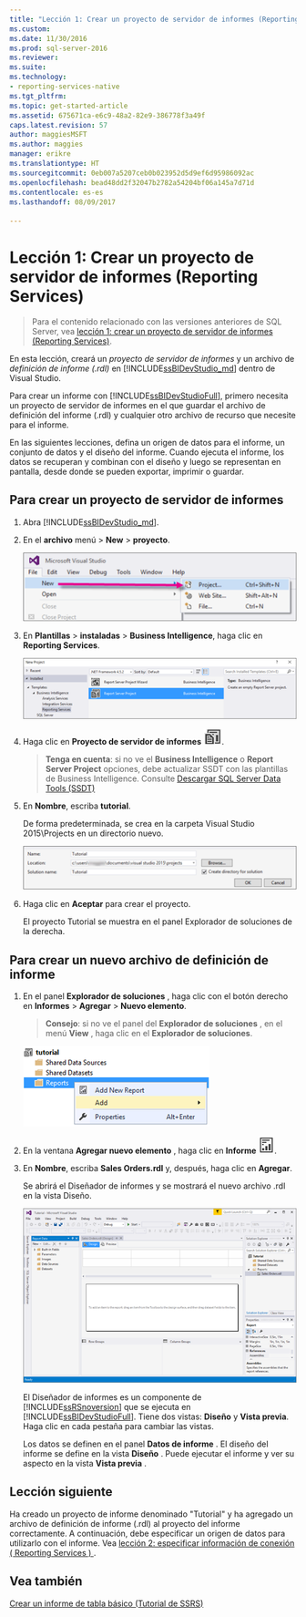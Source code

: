 ```yaml
---
title: "Lección 1: Crear un proyecto de servidor de informes (Reporting Services) | Documentos de Microsoft"
ms.custom: 
ms.date: 11/30/2016
ms.prod: sql-server-2016
ms.reviewer: 
ms.suite: 
ms.technology:
- reporting-services-native
ms.tgt_pltfrm: 
ms.topic: get-started-article
ms.assetid: 675671ca-e6c9-48a2-82e9-386778f3a49f
caps.latest.revision: 57
author: maggiesMSFT
ms.author: maggies
manager: erikre
ms.translationtype: HT
ms.sourcegitcommit: 0eb007a5207ceb0b023952d5d9ef6d95986092ac
ms.openlocfilehash: bead48dd2f32047b2782a54204bf06a145a7d71d
ms.contentlocale: es-es
ms.lasthandoff: 08/09/2017

---
```

# <a name="lesson-1-creating-a-report-server-project-reporting-services"></a>Lección 1: Crear un proyecto de servidor de informes (Reporting Services)

 > Para el contenido relacionado con las versiones anteriores de SQL Server, vea [lección 1: crear un proyecto de servidor de informes (Reporting Services)](https://msdn.microsoft.com/en-US/library/ms167559(SQL.120).aspx).

En esta lección, creará un *proyecto de servidor de informes* y un archivo de *definición de informe (.rdl)* en [!INCLUDE[ssBIDevStudio_md](../includes/ssbidevstudio-md.md)] dentro de Visual Studio. 

Para crear un informe con [!INCLUDE[ssBIDevStudioFull](../includes/ssbidevstudiofull-md.md)], primero necesita un proyecto de servidor de informes en el que guardar el archivo de definición del informe (.rdl) y cualquier otro archivo de recurso que necesite para el informe. 

En las siguientes lecciones, defina un origen de datos para el informe, un conjunto de datos y el diseño del informe. Cuando ejecuta el informe, los datos se recuperan y combinan con el diseño y luego se representan en pantalla, desde donde se pueden exportar, imprimir o guardar.  
  
  
  
## <a name="to-create-a-report-server-project"></a>Para crear un proyecto de servidor de informes  
  
1.  Abra [!INCLUDE[ssBIDevStudio_md](../includes/ssbidevstudio-md.md)].  
  
2.  En el **archivo** menú > **New** > **proyecto**.  

    ![ssrs-ssdt-file-01-new-project](../reporting-services/media/ssrs-ssdt-file-01-new-project.png)
  
3.  En **Plantillas** > **instaladas** > **Business Intelligence**, haga clic en **Reporting Services**.

    ![ssrs-ssdt-01-new-rs-project](../reporting-services/media/ssrs-ssdt-01-new-rs-project.png)

5. Haga clic en **Proyecto de servidor de informes** ![ssrs_ssdt_report_server_project](../reporting-services/media/ssrs-ssdt-report-server-project.png). 

   >**Tenga en cuenta**: si no ve el **Business Intelligence** o **Report Server Project** opciones, debe actualizar SSDT con las plantillas de Business Intelligence. Consulte [Descargar SQL Server Data Tools (SSDT)](https://msdn.microsoft.com/library/mt204009.aspx)  
  
5.  En **Nombre**, escriba **tutorial**.  

    De forma predeterminada, se crea en la carpeta Visual Studio 2015\Projects en un directorio nuevo.
    
    ![ssrs-ssdt-01-solution-location](../reporting-services/media/ssrs-ssdt-01-solution-location.png)
  
6.  Haga clic en **Aceptar** para crear el proyecto.  
  
    El proyecto Tutorial se muestra en el panel Explorador de soluciones de la derecha.  
  
## <a name="to-create-a-new-report-definition-file"></a>Para crear un nuevo archivo de definición de informe  
  
1.  En el panel **Explorador de soluciones** , haga clic con el botón derecho en **Informes** > **Agregar** > **Nuevo elemento**. 

    >**Consejo**: si no ve el panel del **Explorador de soluciones** , en el menú **View** , haga clic en el **Explorador de soluciones**. 

    ![ssrs_ssdt_add_report](../reporting-services/media/ssrs-ssdt-add-report.png)
  
2.  En la ventana **Agregar nuevo elemento** , haga clic en **Informe** ![ssrs_ssdt_report](../reporting-services/media/ssrs-ssdt-report.png).  
  
3.  En **Nombre**, escriba **Sales Orders.rdl** y, después, haga clic en **Agregar**.  
  
    Se abrirá el Diseñador de informes y se mostrará el nuevo archivo .rdl en la vista Diseño.  
    
    ![ssrs-ssdt-01-new-report-designer](../reporting-services/media/ssrs-ssdt-01-new-report-designer.png)
  
     El Diseñador de informes es un componente de [!INCLUDE[ssRSnoversion](../includes/ssrsnoversion-md.md)] que se ejecuta en [!INCLUDE[ssBIDevStudioFull](../includes/ssbidevstudiofull-md.md)]. Tiene dos vistas: **Diseño** y **Vista previa**. Haga clic en cada pestaña para cambiar las vistas.  
  
    Los datos se definen en el panel **Datos de informe** . El diseño del informe se define en la vista **Diseño** . Puede ejecutar el informe y ver su aspecto en la vista **Vista previa** .  
  
## <a name="next-lesson"></a>Lección siguiente  
Ha creado un proyecto de informe denominado "Tutorial" y ha agregado un archivo de definición de informe (.rdl) al proyecto del informe correctamente. A continuación, debe especificar un origen de datos para utilizarlo con el informe. Vea [lección 2: especificar información de conexión &#40; Reporting Services &#41; ](../reporting-services/lesson-2-specifying-connection-information-reporting-services.md).  
  
## <a name="see-also"></a>Vea también  
[Crear un informe de tabla básico &#40;Tutorial de SSRS&#41;](../reporting-services/create-a-basic-table-report-ssrs-tutorial.md)  
  


